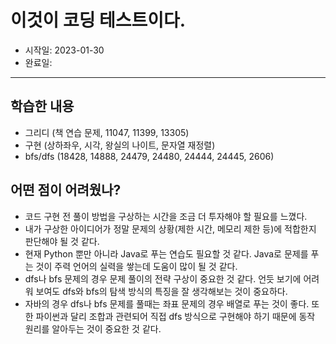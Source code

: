 # 이것이 코딩 테스트이다.

- 시작일: 2023-01-30
- 완료일:

---

## 학습한 내용

- 그리디 (책 연습 문제, 11047, 11399, 13305)
- 구현 (상하좌우, 시각, 왕실의 나이트, 문자열 재정렬)
- bfs/dfs (18428, 14888, 24479, 24480, 24444, 24445, 2606)

## 어떤 점이 어려웠나?

- 코드 구현 전 풀이 방법을 구상하는 시간을 조금 더 투자해야 할 필요를 느꼈다.
- 내가 구상한 아이디어가 정말 문제의 상황(제한 시간, 메모리 제한 등)에 적합한지 판단해야 될 것 같다.
- 현재 Python 뿐만 아니라 Java로 푸는 연습도 필요할 것 같다. Java로 문제를 푸는 것이 주력 언어의 실력을 쌓는데 도움이 많이 될 것 같다.
- dfs나 bfs 문제의 경우 문제 풀이의 전략 구상이 중요한 것 같다. 언듯 보기에 어려워 보여도 dfs와 bfs의 탐색 방식의 특징을 잘 생각해보는 것이 중요하다.
- 자바의 경우 dfs나 bfs 문제를 풀때는 좌표 문제의 경우 배열로 푸는 것이 좋다. 또한 파이썬과 달리 조합과 관련되어 직접 dfs 방식으로 구현해야 하기 때문에 동작 원리를 알아두는 것이 중요한 것 같다.